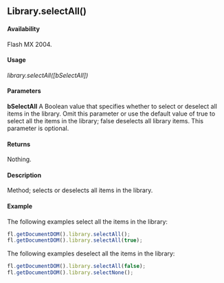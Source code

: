 ## Library.selectAll()

#### Availability

Flash MX 2004.

#### Usage

*library.selectAll([bSelectAll])*

#### Parameters

**bSelectAll** A Boolean value that specifies whether to select or deselect all items in the library. Omit this parameter or use the default value of true to select all the items in the library; false deselects all library items. This parameter is optional.

#### Returns

Nothing.

#### Description

Method; selects or deselects all items in the library.

#### Example

The following examples select all the items in the library:

```javascript
fl.getDocumentDOM().library.selectAll();
fl.getDocumentDOM().library.selectAll(true);
```

The following examples deselect all the items in the library:

```javascript
fl.getDocumentDOM().library.selectAll(false);
fl.getDocumentDOM().library.selectNone();
```
